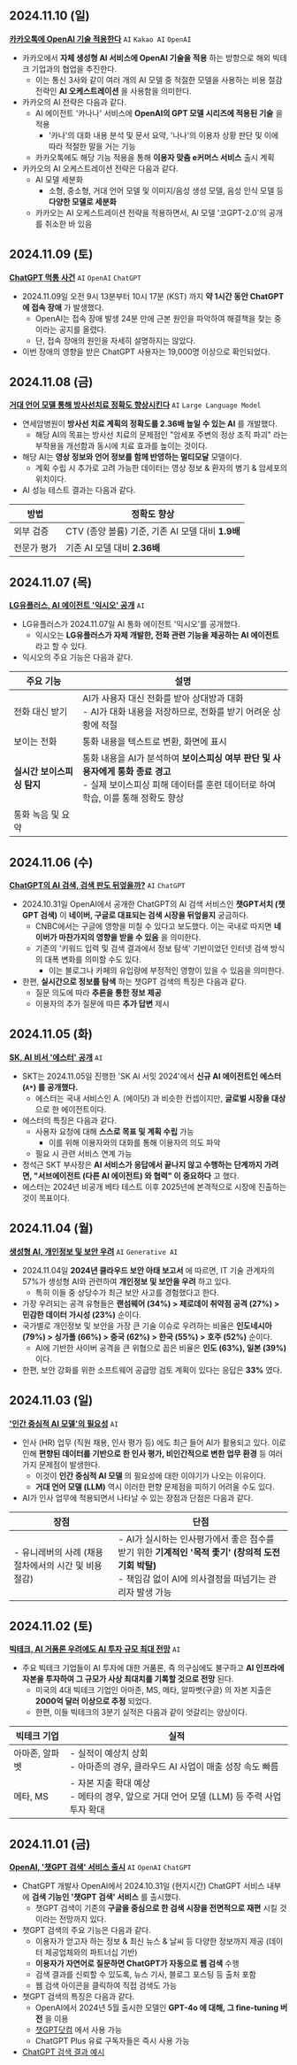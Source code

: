 ## 2024.11.10 (일)
**[카카오톡에 OpenAI 기술 적용한다](https://n.news.naver.com/mnews/article/015/0005055290?sid=105)** ```AI``` ```Kakao AI``` ```OpenAI```

* 카카오에서 **자체 생성형 AI 서비스에 OpenAI 기술을 적용** 하는 방향으로 해외 빅테크 기업과의 협업을 추진한다.
  * 이는 통신 3사와 같이 여러 개의 AI 모델 중 적절한 모델을 사용하는 비용 절감 전략인 **AI 오케스트레이션** 을 사용함을 의미한다.
* 카카오의 AI 전략은 다음과 같다.
  * AI 에이전트 '카나나' 서비스에 **OpenAI의 GPT 모델 시리즈에 적용된 기술** 을 적용
    * '카나'의 대화 내용 분석 및 문서 요약, '나나'의 이용자 상황 판단 및 이에 따라 적절한 말을 거는 기능 
  * 카카오톡에도 해당 기능 적용을 통해 **이용자 맞춤 e커머스 서비스** 출시 계획
* 카카오의 AI 오케스트레이션 전략은 다음과 같다.
  * AI 모델 세분화
    * 소형, 중소형, 거대 언어 모델 및 이미지/음성 생성 모델, 음성 인식 모델 등 **다양한 모델로 세분화**  
  * 카카오는 AI 오케스트레이션 전략을 적용하면서, AI 모델 '코GPT-2.0'의 공개를 취소한 바 있음

## 2024.11.09 (토)
**[ChatGPT 먹통 사건](https://n.news.naver.com/mnews/article/008/0005112166?sid=104)** ```AI``` ```OpenAI``` ```ChatGPT```

* 2024.11.09일 오전 9시 13분부터 10시 17분 (KST) 까지 **약 1시간 동안 ChatGPT에 접속 장애** 가 발생했다.
  * OpenAI는 접속 장애 발생 24분 만에 근본 원인을 파악하여 해결책을 찾는 중이라는 공지를 올렸다.
  * 단, 접속 장애의 원인을 자세히 설명하지는 않았다.
* 이번 장애의 영향을 받은 ChatGPT 사용자는 19,000명 이상으로 확인되었다.

## 2024.11.08 (금)
**[거대 언어 모델 통해 방사선치료 정확도 향상시킨다](https://n.news.naver.com/mnews/article/018/0005879240?sid=102)** ```AI``` ```Large Language Model```

* 연세암병원이 **방사선 치료 계획의 정확도를 2.36배 높일 수 있는 AI** 를 개발했다.
  * 해당 AI의 목표는 방사선 치료의 문제점인 "암세포 주변의 정상 조직 파괴" 라는 부작용을 개선함과 동시에 치료 효과를 높이는 것이다.
* 해당 AI는 **영상 정보와 언어 정보를 함께 반영하는 멀티모달** 모델이다.
  * 계획 수립 시 추가로 고려 가능한 데이터는 영상 정보 & 환자의 병기 & 암세포의 위치이다.
* AI 성능 테스트 결과는 다음과 같다.

|방법|정확도 향상|
|---|---|
|외부 검증|CTV (종양 볼륨) 기준, 기존 AI 모델 대비 **1.9배**|
|전문가 평가|기존 AI 모델 대비 **2.36배**|

## 2024.11.07 (목)
**[LG유플러스, AI 에이전트 '익시오' 공개](https://n.news.naver.com/mnews/article/417/0001037510?sid=105)** ```AI```

* LG유플러스가 2024.11.07일 AI 통화 에이전트 '익시오'를 공개했다.
  * 익시오는 **LG유플러스가 자체 개발한, 전화 관련 기능을 제공하는 AI 에이전트** 라고 할 수 있다.
* 익시오의 주요 기능은 다음과 같다.

|주요 기능|설명|
|---|---|
|전화 대신 받기|AI가 사용자 대신 전화를 받아 상대방과 대화<br>- AI가 대화 내용을 저장하므로, 전화를 받기 어려운 상황에 적절|
|보이는 전화|통화 내용을 텍스트로 변환, 화면에 표시|
|**실시간 보이스피싱 탐지**|통화 내용을 AI가 분석하여 **보이스피싱 여부 판단 및 사용자에게 통화 종료 경고**<br>- 실제 보이스피싱 피해 데이터를 훈련 데이터로 하여 학습, 이를 통해 정확도 향상|
|통화 녹음 및 요약||

## 2024.11.06 (수)
**[ChatGPT의 AI 검색, 검색 판도 뒤엎을까?](https://n.news.naver.com/mnews/article/006/0000126854?sid=105)** ```AI``` ```ChatGPT```

* 2024.10.31일 OpenAI에서 공개한 ChatGPT의 AI 검색 서비스인 **챗GPT서치 (챗GPT 검색)** 이 **네이버, 구글로 대표되는 검색 시장을 뒤엎을지** 궁금하다.
  * CNBC에서는 구글에 영향을 미칠 수 있다고 보도했다. 이는 국내로 따지면 **네이버가 마찬가지의 영향을 받을 수 있음** 을 의미한다.
  * 기존의 '키워드 입력 및 검색 결과에서 정보 탐색' 기반이었던 인터넷 검색 방식의 대폭 변화를 의미할 수도 있다.
    * 이는 블로그나 카페의 유입량에 부정적인 영향이 있을 수 있음을 의미한다. 
* 한편, **실시간으로 정보를 탐색** 하는 챗GPT 검색의 특징은 다음과 같다.
  * 질문 의도에 따라 **추론을 통한 정보 제공**
  * 이용자의 추가 질문에 따른 **추가 답변** 제시

## 2024.11.05 (화)
**[SK, AI 비서 '에스터' 공개](https://n.news.naver.com/mnews/article/015/0005053342?sid=105)** ```AI```

* SKT는 2024.11.05일 진행한 'SK AI 서밋 2024'에서 **신규 AI 에이전트인 에스터(```A*```) 를 공개했다.**
  * 에스터는 국내 서비스인 A. (에이닷) 과 비슷한 컨셉이지만, **글로벌 시장을 대상** 으로 한 에이전트이다.
* 에스터의 특징은 다음과 같다.
  * 사용자 요청에 대해 **스스로 목표 및 계획 수립** 가능  
    * 이를 위해 이용자와의 대화를 통해 이용자의 의도 파악
  * 필요 시 관련 서비스 연계 가능
* 정석근 SKT 부사장은 **AI 서비스가 응답에서 끝나지 않고 수행하는 단계까지 가려면, "서브에이전트 (다른 AI 에이전트) 와 협력" 이 중요하다** 고 했다.
* 에스터는 2024년 비공개 베타 테스트 이후 2025년에 본격적으로 시장에 진출하는 것이 목표이다.

## 2024.11.04 (월)
**[생성형 AI, 개인정보 및 보안 우려](https://n.news.naver.com/mnews/article/092/0002351020?sid=105)** ```AI``` ```Generative AI```

* 2024.11.04일 **2024년 클라우드 보안 아태 보고서** 에 따르면, IT 기술 관계자의 57%가 생성형 AI와 관련하여 **개인정보 및 보안을 우려** 하고 있다.
  * 특히 이들 중 상당수가 최근 보안 사고를 경험했다고 한다.
* 가장 우려되는 공격 유형들은 **랜섬웨어 (34%) > 제로데이 취약점 공격 (27%) > 민감한 데이터 가시성 (23%)** 순이다.
* 국가별로 개인정보 및 보안을 가장 큰 기술 이슈로 우려하는 비율은 **인도네시아 (79%) > 싱가폴 (66%) > 중국 (62%) > 한국 (55%) > 호주 (52%)** 순이다.
  * AI에 기반한 사이버 공격을 큰 위협으로 꼽은 비율은 **인도 (63%), 일본 (39%)** 이다. 
* 한편, 보안 강화를 위한 소프트웨어 공급망 검토 계획이 있다는 응답은 **33%** 였다.  

## 2024.11.03 (일)
**['인간 중심적 AI 모델'의 필요성](https://n.news.naver.com/mnews/article/015/0005050838?sid=102)** ```AI``` 

* 인사 (HR) 업무 (직원 채용, 인사 평가 등) 에도 최근 들어 AI가 활용되고 있다. 이로 인해 **편향된 데이터를 기반으로 한 인사 평가, 비인간적으로 변한 업무 환경** 등 여러 가지 문제점이 발생한다.
  * 이것이 **인간 중심적 AI 모델** 의 필요성에 대한 이야기가 나오는 이유이다.
  * **거대 언어 모델 (LLM)** 역시 이러한 편향 문제점을 피하기 어려울 수도 있다.
* AI가 인사 업무에 적용되면서 나타날 수 있는 장점과 단점은 다음과 같다.

|장점|단점|
|---|---|
|- 유니레버의 사례 (채용 절차에서의 시간 및 비용 절감)|- AI가 실시하는 인사평가에서 좋은 점수를 받기 위한 **기계적인 '목적 좇기' (창의적 도전 기회 박탈)**<br>- 책임감 없이 AI에 의사결정을 떠넘기는 관리자 발생 가능|

## 2024.11.02 (토)
**[빅테크, AI 거품론 우려에도 AI 투자 규모 최대 전망](https://n.news.naver.com/mnews/article/293/0000060083?sid=105)** ```AI```

* 주요 빅테크 기업들이 AI 투자에 대한 거품론, 즉 의구심에도 불구하고 **AI 인프라에 자본을 투자하여 그 규모가 사상 최대치를 기록할 것으로 전망** 된다.
  * 미국의 4대 빅테크 기업인 아마존, MS, 메타, 알파벳(구글) 의 자본 지출은 **2000억 달러 이상으로 추정** 되었다.
  * 한편, 이들 빅테크의 3분기 실적은 다음과 같이 엇갈리는 양상이다.
 
|빅테크 기업|실적|
|---|---|
|아마존, 알파벳|- 실적이 예상치 상회<br>- 아마존의 경우, 클라우드 AI 사업이 매출 성장 속도 빠름|
|메타, MS|- 자본 지출 확대 예상<br>- 메타의 경우, 앞으로 거대 언어 모델 (LLM) 등 주력 사업 투자 확대|

## 2024.11.01 (금)
**[OpenAI, '챗GPT 검색' 서비스 출시](https://n.news.naver.com/mnews/article/277/0005493393?sid=104)** ```AI``` ```OpenAI``` ```ChatGPT```

* ChatGPT 개발사 OpenAI에서 2024.10.31일 (현지시간) ChatGPT 서비스 내부에 **검색 기능인 '챗GPT 검색' 서비스** 를 출시했다.
  * 챗GPT 검색이 기존의 **구글을 중심으로 한 검색 시장을 전면적으로 재편** 시킬 것이라는 전망까지 있다.
* 챗GPT 검색의 주요 기능은 다음과 같다.
  * 이용자가 얻고자 하는 정보 & 최신 뉴스 & 날씨 등 다양한 정보까지 제공 (데이터 제공업체와의 파트너십 기반)
  * **이용자가 자연어로 질문하면 ChatGPT가 자동으로 웹 검색** 수행
  * 검색 결과를 신뢰할 수 있도록, 뉴스 기사, 블로그 포스팅 등 출처 포함
  * 웹 검색 아이콘을 클릭하여 직접 검색도 가능
* 챗GPT 검색의 특징은 다음과 같다.
  * OpenAI에서 2024년 5월 출시한 모델인 **GPT-4o 에 대해, 그 fine-tuning 버전** 을 이용
  * [챗GPT닷컴](https://chatgpt.com/) 에서 사용 가능
  * ChatGPT Plus 유료 구독자들은 즉시 사용 가능
* [ChatGPT 검색 결과 예시](https://chatgpt.com/share/6724c2de-63fc-8010-9440-03e41c1cf8c4)
